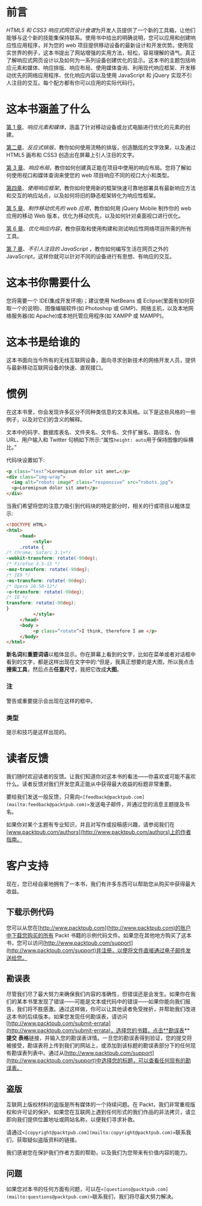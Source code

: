 # 前言

*HTML5 和 CSS3 响应式网页设计食谱*为开发人员提供了一个新的工具箱，让他们能够与这个新的技能集保持联系。使用书中给出的明确说明，您可以应用和创建响应性应用程序，并为您的 web 项目提供移动设备的最新设计和开发优势。使用现实世界的例子，这本书提出了网站增强的实用方法，轻松，容易理解的语气。真正了解响应式网页设计以及如何为一系列设备创建优化的显示。这本书的主题包括响应元素和媒体、响应排版、响应布局、使用媒体查询、利用现代响应框架、开发移动优先的网络应用程序、优化响应内容以及使用 JavaScript 和 jQuery 实现不引人注目的交互。每个配方都有你可以应用的实际代码行。

# 这本书涵盖了什么

[第 1 章](01.html "Chapter 1. Responsive Elements and Media")、*响应元素和媒体*，涵盖了针对移动设备或台式电脑进行优化的元素的创建。

[第二章](02.html "Chapter 2. Responsive Typography")、*反应式排版*，教你如何使用流畅的排版，创造酷炫的文字效果，以及通过 HTML5 画布和 CSS3 创造出在屏幕上引人注目的文字。

[第 3 章](03.html "Chapter 3. Responsive Layout")、*响应布局*，教你如何创建真正能在项目中使用的响应布局。您将了解如何使用视口和媒体查询来使您的 web 项目响应不同的视口大小和类型。

[第四章](04.html "Chapter 4. Using Responsive Frameworks")、*使用响应框架*，教你如何使用新的框架快速可靠地部署具有最新响应方法和交互的响应站点，以及如何将旧的静态框架转化为响应性框架。

[第 5 章](05.html "Chapter 5. Making Mobile-first Web Applications")、*制作移动优先的 web 应用*，教你如何用 jQuery Mobile 制作你的 web 应用的移动 Web 版本，优化为移动优先，以及如何针对桌面视口进行优化。

[第 6 章](06.html "Chapter 6. Optimizing Responsive Content")、*优化响应内容*，教你获取和使用构建和测试响应性网络项目所需的所有工具。

[第 7 章](07.html "Chapter 7. Unobtrusive JavaScript")、*不引人注目的 JavaScript* ，教你如何编写生活在网页之外的 JavaScript，这样你就可以针对不同的设备进行有思想、有响应的交互。

# 这本书你需要什么

您将需要一个 IDE(集成开发环境)；建议使用 NetBeans 或 Eclipse(里面有如何获取一个的说明)、图像编辑软件(如 Photoshop 或 GIMP)、网络主机，以及本地网络服务器(如 Apache)或本地托管应用程序(如 XAMPP 或 MAMPP)。

# 这本书是给谁的

这本书面向当今所有的无线互联网设备，面向寻求创新技术的网络开发人员，提供与最新移动互联网设备的快速、直观接口。

# 惯例

在这本书里，你会发现许多区分不同种类信息的文本风格。以下是这些风格的一些例子，以及对它们的含义的解释。

文本中的码字、数据库表名、文件夹名、文件名、文件扩展名、路径名、伪 URL、用户输入和 Twitter 句柄如下所示:“属性`height: auto`用于保持图像的纵横比。”

代码块设置如下:

```html
<p class=”text”>Loremipsum dolor sit amet…</p>
<div class=”img-wrap”>
  <img alt=”robots image” class=”responsive” src=”robots.jpg”>
  <p>Loremipsum dolor sit amet</p>
</div>
```

当我们希望将您的注意力吸引到代码块的特定部分时，相关的行或项目以粗体显示:

```html
<!DOCTYPE HTML>
<html>
     <head>
          <style>
     .rotate {
/* Chrome, Safari 3.1+*/
-webkit-transform: rotate(-90deg);
/* Firefox 3.5-15 */
-moz-transform: rotate(-90deg);
/* IE9 */
-ms-transform: rotate(-90deg);
/* Opera 10.50-12*/
-o-transform: rotate(-90deg);
/* IE */
transform: rotate(-90deg);
}
          </style>
     </head>
     <body >
          <p class=”rotate”>I think, therefore I am </p>
     </body>
</html>
```

**新名词**和**重要词语**以粗体显示。你在屏幕上看到的文字，比如在菜单或者对话框中看到的文字，都是这样出现在文字中的:“但是，我真正想要的是大图，所以我点击**搜索工具**，然后点击**任意尺寸**，我把它改成**大图**。

### 注

警告或重要提示会出现在这样的框中。

### 类型

提示和技巧是这样出现的。

# 读者反馈

我们随时欢迎读者的反馈。让我们知道你对这本书的看法——你喜欢或可能不喜欢什么。读者反馈对我们开发您真正能从中获得最大收益的标题非常重要。

要给我们发送一般反馈，只需向`<[feedback@packtpub.com](mailto:feedback@packtpub.com)>`发送电子邮件，并通过您的消息主题提及书名。

如果你对某个主题有专业知识，并且对写作或投稿感兴趣，请参阅我们在[www.packtpub.com/authors](http://www.packtpub.com/authors)上的作者指南。

# 客户支持

现在，您已经自豪地拥有了一本书，我们有许多东西可以帮助您从购买中获得最大收益。

## 下载示例代码

您可以从您在[http://www.packtpub.com](http://www.packtpub.com)的账户中下载您购买的所有 Packt 书籍的示例代码文件。如果您在其他地方购买了这本书，您可以访问[http://www.packtpub.com/support](http://www.packtpub.com/support)并注册，以便将文件直接通过电子邮件发送给您。

## 勘误表

尽管我们尽了最大努力来确保我们内容的准确性，但错误还是会发生。如果你在我们的某本书里发现了错误——可能是文本或代码中的错误——如果你能向我们报告，我们将不胜感激。通过这样做，你可以让其他读者免受挫折，并帮助我们改进这本书的后续版本。如果您发现任何勘误表，请访问[http://www.packtpub.com/submit-errata](http://www.packtpub.com/submit-errata)，选择您的书籍，点击**勘误表** **提交** **表格**链接，并输入您的勘误表详情。一旦您的勘误表得到验证，您的提交将被接受，勘误表将上传到我们的网站上，或添加到该标题的勘误表部分下的任何现有勘误表列表中。通过从[http://www.packtpub.com/support](http://www.packtpub.com/support)中选择您的标题，可以查看任何现有的勘误表。

## 盗版

互联网上版权材料的盗版是所有媒体的一个持续问题。在 Packt，我们非常重视版权和许可证的保护。如果您在互联网上遇到任何形式的我们作品的非法拷贝，请立即向我们提供位置地址或网站名称，以便我们寻求补救。

请通过`<[copyright@packtpub.com](mailto:copyright@packtpub.com)>`联系我们，获取疑似盗版资料的链接。

我们感谢您在保护我们作者方面的帮助，以及我们为您带来有价值内容的能力。

## 问题

如果您对本书的任何方面有问题，可以在`<[questions@packtpub.com](mailto:questions@packtpub.com)>`联系我们，我们将尽最大努力解决。